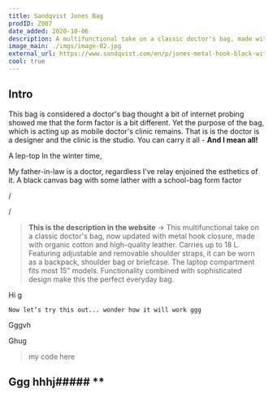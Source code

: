 ```yaml
---
title: Sandqvist Jones Bag
prodID: Z007
date_added: 2020-10-06
description: A multifunctional take on a classic doctor's bag, made with organic cotton and high-quality leather.
image_main: ./imgs/image-02.jpg
external_url: https://www.sandqvist.com/en/p/jones-metal-hook-black-with-black-leather
cool: true
---
```


## Intro 
This bag is considered a doctor's bag thought a bit of internet probing showed me that the form factor is a bit different. Yet the purpose of the bag, which is acting up as mobile doctor's clinic remains. That is is the doctor is a designer and the clinic is the studio. You can carry it all - **And I mean all!**

A lep-top In the winter time, 

My father-in-law is a doctor, regardless I've relay enjoined the esthetics of it. A black canvas bag with some lather with a school-bag form factor


/  

/

> **This is the description in the website** → This multifunctional take on a classic doctor's bag, now updated with metal hook closure, made with organic cotton and high-quality leather. Carries up to 18 L. Featuring adjustable and removable shoulder straps, it can be worn as a backpack, shoulder bag or briefcase. The laptop compartment fits most 15" models. Functionality combined with sophisticated design make this the perfect everyday bag.

Hi g


	Now let’s try this out... wonder how it will work ggg
Gggvh

   Ghug
> my code here



## Ggg hhhj##### **